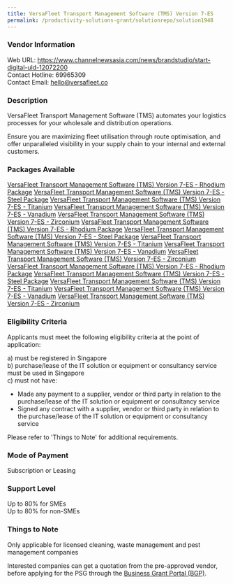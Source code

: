 ```yaml
---
title: VersaFleet Transport Management Software (TMS) Version 7-ES
permalink: /productivity-solutions-grant/solutionrepo/solution1948
---
```


### Vendor Information
Web URL: https://www.channelnewsasia.com/news/brandstudio/start-digital-uld-12072200 <br>Contact Hotline: 69965309 <br>Contact Email: hello@versafleet.co <br>

### Description

VersaFleet Transport Management Software (TMS) automates your logistics processes for your wholesale and distribution operations. 

Ensure you are maximizing fleet utilisation through route optimisation, and offer unparalleled visibility in your supply chain to your internal and external customers.

### Packages Available

<a href='https://www.gobusiness.gov.sg/images/psg/VersaFleet_20200530_Desensitised_Annex_3_Part_1.pdf' target='_blank'>VersaFleet Transport Management Software (TMS) Version 7-ES - Rhodium Package</a>
<a href='https://www.gobusiness.gov.sg/images/psg/VersaFleet_20200530_Desensitised_Annex_3_Part_2.pdf' target='_blank'>VersaFleet Transport Management Software (TMS) Version 7-ES - Steel Package</a>
<a href='https://www.gobusiness.gov.sg/images/psg/VersaFleet_20200530_Desensitised_Annex_3_Part_3.pdf' target='_blank'>VersaFleet Transport Management Software (TMS) Version 7-ES - Titanium</a>
<a href='https://www.gobusiness.gov.sg/images/psg/VersaFleet_20200530_Desensitised_Annex_3_Part_4.pdf' target='_blank'>VersaFleet Transport Management Software (TMS) Version 7-ES - Vanadium</a>
<a href='https://www.gobusiness.gov.sg/images/psg/VersaFleet_20200530_Desensitised_Annex_3_Part_5.pdf' target='_blank'>VersaFleet Transport Management Software (TMS) Version 7-ES - Zirconium</a>
<a href='https://www.gobusiness.gov.sg/images/psg/VersaFleet_20200530_Desensitised_Annex_3_Part_1.pdf' target='_blank'>VersaFleet Transport Management Software (TMS) Version 7-ES - Rhodium Package</a>
<a href='https://www.gobusiness.gov.sg/images/psg/VersaFleet_20200530_Desensitised_Annex_3_Part_2.pdf' target='_blank'>VersaFleet Transport Management Software (TMS) Version 7-ES - Steel Package</a>
<a href='https://www.gobusiness.gov.sg/images/psg/VersaFleet_20200530_Desensitised_Annex_3_Part_3.pdf' target='_blank'>VersaFleet Transport Management Software (TMS) Version 7-ES - Titanium</a>
<a href='https://www.gobusiness.gov.sg/images/psg/VersaFleet_20200530_Desensitised_Annex_3_Part_4.pdf' target='_blank'>VersaFleet Transport Management Software (TMS) Version 7-ES - Vanadium</a>
<a href='https://www.gobusiness.gov.sg/images/psg/VersaFleet_20200530_Desensitised_Annex_3_Part_5.pdf' target='_blank'>VersaFleet Transport Management Software (TMS) Version 7-ES - Zirconium</a>
<a href='https://www.gobusiness.gov.sg/images/psg/VersaFleet_20200530_Desensitised_Annex_3_Part_1.pdf' target='_blank'>VersaFleet Transport Management Software (TMS) Version 7-ES - Rhodium Package</a>
<a href='https://www.gobusiness.gov.sg/images/psg/VersaFleet_20200530_Desensitised_Annex_3_Part_2.pdf' target='_blank'>VersaFleet Transport Management Software (TMS) Version 7-ES - Steel Package</a>
<a href='https://www.gobusiness.gov.sg/images/psg/VersaFleet_20200530_Desensitised_Annex_3_Part_3.pdf' target='_blank'>VersaFleet Transport Management Software (TMS) Version 7-ES - Titanium</a>
<a href='https://www.gobusiness.gov.sg/images/psg/VersaFleet_20200530_Desensitised_Annex_3_Part_4.pdf' target='_blank'>VersaFleet Transport Management Software (TMS) Version 7-ES - Vanadium</a>
<a href='https://www.gobusiness.gov.sg/images/psg/VersaFleet_20200530_Desensitised_Annex_3_Part_5.pdf' target='_blank'>VersaFleet Transport Management Software (TMS) Version 7-ES - Zirconium</a>

### Eligibility Criteria

Applicants must meet the following eligibility criteria at the point of application:

a) must be registered in Singapore <br>
b) purchase/lease of the IT solution or equipment or consultancy service must be used in Singapore <br>
c) must not have:
- Made any payment to a supplier, vendor or third party in relation to the purchase/lease of the IT solution or equipment or consultancy service
- Signed any contract with a supplier, vendor or third party in relation to the purchase/lease of the IT solution or equipment or consultancy service

Please refer to 'Things to Note' for additional requirements.

### Mode of Payment
Subscription or Leasing

### Support Level
Up to 80% for SMEs <br>
Up to 80% for non-SMEs

### Things to Note
Only applicable for licensed cleaning, waste management and pest management companies

Interested companies can get a quotation from the pre-approved vendor, before applying for the PSG through the <a target='_blank' href='https://www.businessgrants.gov.sg/'>Business Grant Portal (BGP)</a>.
